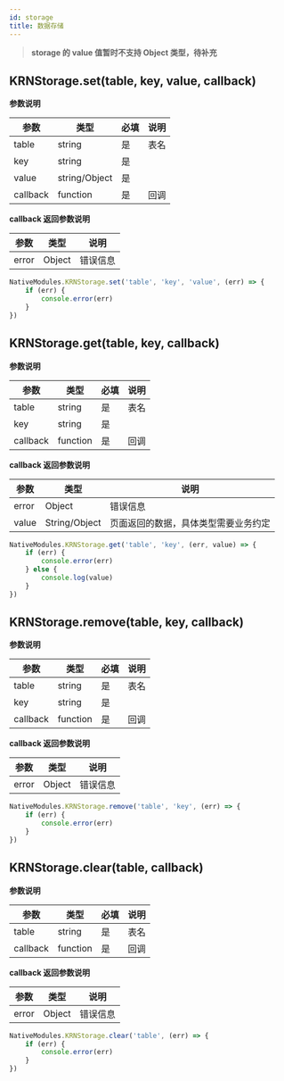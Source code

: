 ```yaml
---
id: storage
title: 数据存储
---
```


> **storage 的 value 值暂时不支持 Object 类型，待补充**

## KRNStorage.set(table, key, value, callback)

**参数说明**

| 参数 | 类型 | 必填 | 说明
| ---- | ---- | ---- | ---- |
| table | string | 是 | 表名 |
| key | string | 是 |  |
| value | string/Object | 是 |  |
| callback | function | 是 | 回调 |


**callback 返回参数说明**

| 参数 | 类型 | 说明 |
| ---- | ---- | ---- |
| error | Object | 错误信息 |


```js
NativeModules.KRNStorage.set('table', 'key', 'value', (err) => {
	if (err) {
		console.error(err)
	}
})
```

## KRNStorage.get(table, key, callback)

**参数说明**

| 参数 | 类型 | 必填 | 说明
| ---- | ---- | ---- | ---- |
| table | string | 是 | 表名 |
| key | string | 是 |  |
| callback | function | 是 | 回调 |


**callback 返回参数说明**

| 参数 | 类型 | 说明 |
| ---- | ---- | ---- |
| error | Object | 错误信息 |
| value | String/Object | 页面返回的数据，具体类型需要业务约定 |

```js
NativeModules.KRNStorage.get('table', 'key', (err, value) => {
	if (err) {
		console.error(err)
	} else {
		console.log(value)
	}
})
```

## KRNStorage.remove(table, key, callback)

**参数说明**

| 参数 | 类型 | 必填 | 说明
| ---- | ---- | ---- | ---- |
| table | string | 是 | 表名 |
| key | string | 是 |  |
| callback | function | 是 | 回调 |

**callback 返回参数说明**

| 参数 | 类型 | 说明 |
| ---- | ---- | ---- |
| error | Object | 错误信息 |


```js
NativeModules.KRNStorage.remove('table', 'key', (err) => {
	if (err) {
		console.error(err)
	}
})
```


## KRNStorage.clear(table, callback)

**参数说明**

| 参数 | 类型 | 必填 | 说明
| ---- | ---- | ---- | ---- |
| table | string | 是 | 表名 |
| callback | function | 是 | 回调 |

**callback 返回参数说明**

| 参数 | 类型 | 说明 |
| ---- | ---- | ---- |
| error | Object | 错误信息 |

```js
NativeModules.KRNStorage.clear('table', (err) => {
	if (err) {
		console.error(err)
	}
})
```